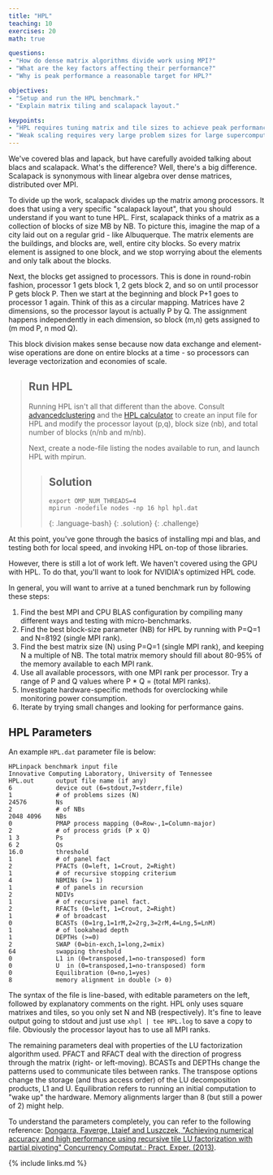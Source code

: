 ```yaml
---
title: "HPL"
teaching: 10
exercises: 20
math: true

questions:
- "How do dense matrix algorithms divide work using MPI?"
- "What are the key factors affecting their performance?"
- "Why is peak performance a reasonable target for HPL?"

objectives:
- "Setup and run the HPL benchmark."
- "Explain matrix tiling and scalapack layout."

keypoints:
- "HPL requires tuning matrix and tile sizes to achieve peak performance."
- "Weak scaling requires very large problem sizes for large supercomputers."
---
```


We've covered blas and lapack, but have carefully avoided talking
about blacs and scalapack.  What's the difference?
Well, there's a big difference.  Scalapack is synonymous
with linear algebra over dense matrices, distributed over MPI.

To divide up the work, scalapack divides up the matrix
among processors.
It does that using a very specific "scalapack layout",
that you should understand if you want to tune HPL.
First, scalapack thinks of a matrix as a collection of
blocks of size MB by NB.  To picture this, imagine
the map of a city laid out on a regular grid - like Albuquerque.
The matrix elements are the buildings, and blocks are, well,
entire city blocks.  So every matrix element is assigned to
one block, and we stop worrying about the elements and only
talk about the blocks.

Next, the blocks get assigned to processors.
This is done in round-robin fashion, processor 1 gets
block 1, 2 gets block 2, and so on until processor
P gets block P.  Then we start at the beginning
and block P+1 goes to processor 1 again.  Think of this
as a circular mapping.
Matrices have 2 dimensions, so the processor layout
is actually P by Q.  The assignment happens independently
in each dimension, so block (m,n) gets assigned
to (m mod P, n mod Q).

This block division makes sense because now
data exchange and element-wise operations are
done on entire blocks at a time - so processors
can leverage vectorization and economies of scale.

> ## Run HPL
>
> Running HPL isn't all that different than the above.
> Consult [advancedclustering](https://www.advancedclustering.com/act_kb/tune-hpl-dat-file) and the [HPL calculator](https://hpl-calculator.sourceforge.net/hpl-calculations.php) to create an input file for HPL and modify the processor
> layout (p,q), block size (nb), and total number of blocks (n/nb and m/nb).
> 
> Next, create a node-file listing the nodes available to run,
> and launch HPL with mpirun.
>
> > ## Solution
> > ~~~
> > export OMP_NUM_THREADS=4
> > mpirun -nodefile nodes -np 16 hpl hpl.dat
> > ~~~
> > {: .language-bash}
> {: .solution}
{: .challenge}

At this point, you've gone through the basics of installing
mpi and blas, and testing both for local speed, and invoking
HPL on-top of those libraries.

However, there is still a lot of work left.
We haven't covered using the GPU with HPL.
To do that, you'll want to look for NVIDIA's
optimized HPL code.

In general, you will want to arrive at a tuned
benchmark run by following these steps:

1. Find the best MPI and CPU BLAS configuration by
   compiling many different ways and testing with micro-benchmarks.
2. Find the best block-size parameter (NB) for HPL
   by running with P=Q=1 and N=8192 (single MPI rank).
3. Find the best matrix size (N) using P=Q=1 (single MPI rank),
   and keeping N a multiple of NB.  The total matrix memory
   should fill about 80-95% of the memory available to each
   MPI rank.
4. Use all available processors, with one MPI rank per processor.
   Try a range of P and Q values where P * Q = (total MPI ranks).
5. Investigate hardware-specific methods for overclocking
   while monitoring power consumption.
6. Iterate by trying small changes and looking for performance gains.

## HPL Parameters

An example `HPL.dat` parameter file is below:

```
HPLinpack benchmark input file
Innovative Computing Laboratory, University of Tennessee
HPL.out      output file name (if any)
6            device out (6=stdout,7=stderr,file)
1            # of problems sizes (N)
24576        Ns
2            # of NBs
2048 4096    NBs
0            PMAP process mapping (0=Row-,1=Column-major)
2            # of process grids (P x Q)
1 3          Ps
6 2          Qs
16.0         threshold
1            # of panel fact
2            PFACTs (0=left, 1=Crout, 2=Right)
1            # of recursive stopping criterium
4            NBMINs (>= 1)
1            # of panels in recursion
2            NDIVs
1            # of recursive panel fact.
2            RFACTs (0=left, 1=Crout, 2=Right)
1            # of broadcast
0            BCASTs (0=1rg,1=1rM,2=2rg,3=2rM,4=Lng,5=LnM)
1            # of lookahead depth
1            DEPTHs (>=0)
2            SWAP (0=bin-exch,1=long,2=mix)
64           swapping threshold
0            L1 in (0=transposed,1=no-transposed) form
0            U  in (0=transposed,1=no-transposed) form
0            Equilibration (0=no,1=yes)
8            memory alignment in double (> 0)
```

The syntax of the file is line-based, with editable parameters on the left,
followed by explanatory comments on the right.  HPL only uses square matrixes
and tiles, so you only set N and NB (respectively).
It's fine to leave output going to stdout and just use `xhpl | tee HPL.log`
to save a copy to file.  Obviously the processor layout has to
use all MPI ranks.

The remaining parameters deal with properties of the LU factorization
algorithm used.  PFACT and RFACT deal with the direction of progress
through the matrix (right- or left-moving).  BCASTs and
DEPTHs change the patterns used to communicate tiles
between ranks.
The transpose options change the storage (and thus access order)
of the LU decomposition products, L1 and U.
Equilibration refers to running an initial
computation to "wake up" the hardware.  Memory alignments larger
than 8 (but still a power of 2) might help.

To understand the parameters completely, you can refer to the
following reference: [Dongarra, Faverge, Ltaief and Luszczek, "Achieving numerical accuracy and high performance using
recursive tile LU factorization with partial pivoting" Concurrency Computat.: Pract. Exper. (2013)](http://www.icl.utk.edu/files/publications/2013/icl-utk-574-2013.pdf).

{% include links.md %}
